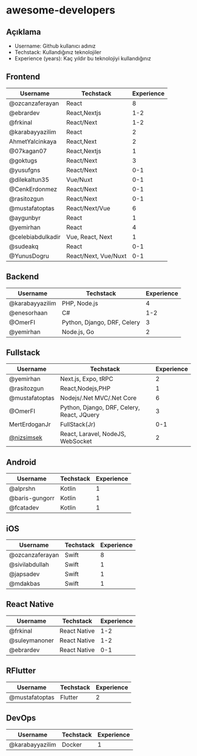 # awesome-developers

## Açıklama

- Username: Github kullanıcı adınız
- Techstack: Kullandığınız teknolojiler
- Experience (years): Kaç yıldır bu teknolojiyi kullandığınız


## Frontend
| Username        | Techstack    | Experience |
|-----------------|--------------| ---------- |
| @ozcanzaferayan | React        | 8          |
| @ebrardev       | React,Nextjs | 1-2     |
| @frkinal        | React/Next| 1-2        |
| @karabayyazilim | React     | 2          |
| AhmetYalcinkaya | React,Next   | 2         |
| @07kagan07      | React,Nextjs | 1        |
| @goktugs        | React/Next   | 3         |
| @yusufgns       | React/Next   | 0-1        |
| @dilekaltun35   | Vue/Nuxt     | 0-1        |
| @CenkErdonmez   | React/Next| 0-1        |
| @rasitozgun | React/Next | 0-1        |
| @mustafatoptas  | React/Next/Vue| 6          |
| @aygunbyr       | React     | 1          |
| @yemirhan       | React     | 4          |
|@celebiabdulkadir|Vue, React, Next | 1     |
| @sudeakq        | React        | 0-1        |
| @YunusDogru   | React/Next, Vue/Nuxt| 0-1|


## Backend
| Username        | Techstack | Experience |
| --------------- | --------- | ---------- |
| @karabayyazilim | PHP, Node.js | 4       |
| @enesorhaan     | C#        | 1-2        |
| @OmerFI         | Python, Django, DRF, Celery | 3 |
| @yemirhan       | Node.js, Go      | 2    |

## Fullstack

| Username        | Techstack    | Experience |
| --------------- | ------------ | ---------- 
| @yemirhan | Next.js, Expo, tRPC | 2       |
| @rasitozgun        | React,Nodejs,PHP | 1          |
| @mustafatoptas  | Nodejs/.Net MVC/.Net Core | 6          |
| @OmerFI         | Python, Django, DRF, Celery, React, JQuery | 3 |
| MertErdoganJr   | FullStack(Jr)  | 0-1 |
| [@nizsimsek](https://github.com/nizsimsek) | React, Laravel, NodeJS, WebSocket | 2 |

## Android
| Username        | Techstack | Experience |
| --------------- | --------- | ---------- |
| @alprshn		  | Kotlin    | 1          |
| @baris-gungorr  | Kotlin     |  1         |
| @fcatadev  | Kotlin     |  1         |

## iOS
| Username        | Techstack  | Experience |
| --------------- | ---------- | ---------- |
| @ozcanzaferayan | Swift      | 8          |
| @sivilabdullah  | Swift      | 1          |
| @japsadev       | Swift      | 1          |
| @mdakbas        | Swift      | 1          |

## React Native
| Username        | Techstack | Experience |
| --------------- | --------- | ---------- |
| @frkinal        | React Native| 1-2      |
| @suleymanoner   | React Native | 1-2     |
| @ebrardev       | React Native | 0-1      |

## RFlutter
| Username        | Techstack | Experience |
| --------------- | --------- | ---------- |
| @mustafatoptas  | Flutter | 2             |


## DevOps
| Username        | Techstack  | Experience |
| --------------- | ---------- | ---------- 
| @karabayyazilim | Docker     | 1          |
